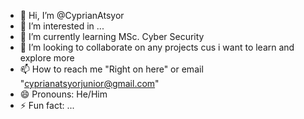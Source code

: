 - 👋 Hi, I’m @CyprianAtsyor
- 👀 I’m interested in ...
- 🌱 I’m currently learning MSc. Cyber Security
- 💞️ I’m looking to collaborate on any projects cus i want to learn and explore more
- 📫 How to reach me  "Right on here" or email "cyprianatsyorjunior@gmail.com"
- 😄 Pronouns: He/Him
- ⚡ Fun fact: ...

<!---
CyprianAtsyor/CyprianAtsyor is a ✨ special ✨ repository because its `README.md` (this file) appears on your GitHub profile.
You can click the Preview link to take a look at your changes.
--->
